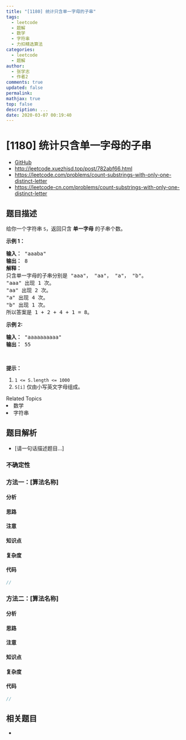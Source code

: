 ```yaml
---
title: "[1180] 统计只含单一字母的子串"
tags:
  - leetcode
  - 题解
  - 数学
  - 字符串
  - 力扣精选算法
categories:
  - leetcode
  - 题解
author:
  - 张学志
  - 作者2
comments: true
updated: false
permalink:
mathjax: true
top: false
description: ...
date: 2020-03-07 00:19:40
---
```



# [1180] 统计只含单一字母的子串
* [GitHub](https://github.com/algoboy101/LeetCodeCrowdsource/tree/master/_posts/QA/%5B1180%5D%20%E7%BB%9F%E8%AE%A1%E5%8F%AA%E5%90%AB%E5%8D%95%E4%B8%80%E5%AD%97%E6%AF%8D%E7%9A%84%E5%AD%90%E4%B8%B2.md)
* http://leetcode.xuezhisd.top/post/782abf66.html
* https://leetcode.com/problems/count-substrings-with-only-one-distinct-letter
* https://leetcode-cn.com/problems/count-substrings-with-only-one-distinct-letter


## 题目描述

<p>给你一个字符串 <code>S</code>，返回只含 <strong>单一字母</strong> 的子串个数。</p>

<p><strong>示例 1：</strong></p>

<pre><strong>输入： </strong>&quot;aaaba&quot;
<strong>输出： </strong>8
<strong>解释： 
</strong>只含单一字母的子串分别是 &quot;aaa&quot;， &quot;aa&quot;， &quot;a&quot;， &quot;b&quot;。
&quot;aaa&quot; 出现 1 次。
&quot;aa&quot; 出现 2 次。
&quot;a&quot; 出现 4 次。
&quot;b&quot; 出现 1 次。
所以答案是 1 + 2 + 4 + 1 = 8。
</pre>

<p><strong>示例 2:</strong></p>

<pre><strong>输入： </strong>&quot;aaaaaaaaaa&quot;
<strong>输出： </strong>55
</pre>

<p>&nbsp;</p>

<p><strong>提示：</strong></p>

<ol>
	<li><code>1 &lt;= S.length &lt;= 1000</code></li>
	<li><code>S[i]</code> 仅由小写英文字母组成。</li>
</ol>
<div><div>Related Topics</div><div><li>数学</li><li>字符串</li></div></div>


## 题目解析
* [请一句话描述题目...]

### 不确定性


### 方法一：[算法名称]

#### 分析

#### 思路

#### 注意

#### 知识点

#### 复杂度

#### 代码

```cpp
//
```


### 方法二：[算法名称]

#### 分析

#### 思路

#### 注意

#### 知识点

#### 复杂度

#### 代码

```cpp
//
```


## 相关题目
* 

